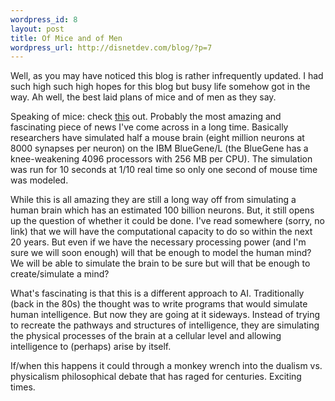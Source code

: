 ```yaml
--- 
wordpress_id: 8
layout: post
title: Of Mice and of Men
wordpress_url: http://disnetdev.com/blog/?p=7
---
```

Well, as you may have noticed this blog is rather infrequently updated. I had such high such high hopes for this blog but busy life somehow got in the way. Ah well, the best laid plans of mice and of men as they say.

Speaking of mice: check <a href="http://p9.hostingprod.com/@modha.org/blog/2007/02/towards_realtime_mousescale_co.html">this</a> out. Probably the most amazing and fascinating piece of news I've come across in a long time. Basically researchers have simulated half a mouse brain (eight million neurons at 8000 synapses per neuron) on the IBM BlueGene/L (the BlueGene has a knee-weakening 4096 processors with 256 MB per CPU).  The simulation was run for 10 seconds at 1/10 real time so only one second of mouse time was modeled.

While this is all amazing they are still a long way off from simulating a human brain which has an estimated 100 billion neurons. But, it still opens up the question of whether it could be done. I've read somewhere (sorry, no link) that we will have the computational capacity to do so within the next 20 years. But even if we have the necessary processing power (and I'm sure we will soon enough) will that be enough to model the human mind? We will be able to simulate the brain to be sure but will that be enough to create/simulate a mind?

What's fascinating is that this is a different approach to AI. Traditionally (back in the 80s) the thought was to write programs that would simulate human intelligence.  But now they are going at it sideways. Instead of trying to recreate the pathways and structures of intelligence, they are simulating the physical processes of the brain at a cellular level and allowing intelligence to (perhaps) arise by itself.
<p class="poweredbyperformancing">If/when this happens it could through a monkey wrench into the dualism vs. physicalism philosophical debate that has raged for centuries. Exciting times.</p>
